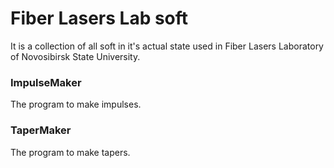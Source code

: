 # Fiber Lasers Lab soft
It is a collection of all soft in it's actual state used in Fiber Lasers Laboratory of Novosibirsk
State University.

### ImpulseMaker
The program to make impulses.

### TaperMaker
 The program to make tapers.